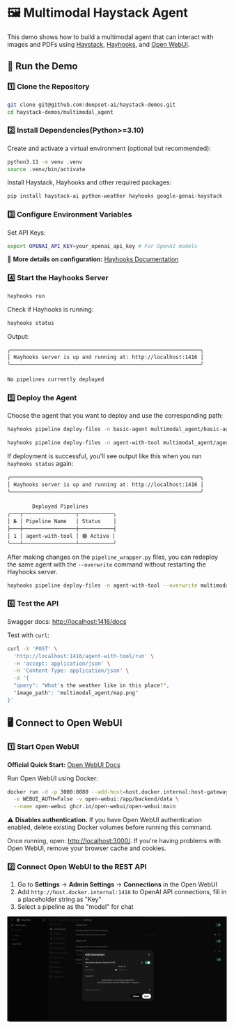 # 🖼️ Multimodal Haystack Agent
This demo shows how to build a multimodal agent that can interact with images and PDFs using [Haystack](https://haystack.deepset.ai/), [Hayhooks](https://github.com/deepset-ai/hayhooks), and [Open WebUI](https://docs.openwebui.com/).

## 🚀 Run the Demo

### 1️⃣ Clone the Repository
```sh
git clone git@github.com:deepset-ai/haystack-demos.git
cd haystack-demos/multimodal_agent
```
### 2️⃣ Install Dependencies(Python>=3.10)
Create and activate a virtual environment (optional but recommended):
```sh
python3.11 -m venv .venv
source .venv/bin/activate
```
Install Haystack, Hayhooks and other required packages:
```sh
pip install haystack-ai python-weather hayhooks google-genai-haystack 
```

### 3️⃣ Configure Environment Variables
Set API Keys:
```sh
export OPENAI_API_KEY=your_openai_api_key # For OpenAI models
```

🔗 **More details on configuration:** [Hayhooks Documentation](https://github.com/deepset-ai/hayhooks?tab=readme-ov-file#configuration)

### 4️⃣ Start the Hayhooks Server 
```sh
hayhooks run
```
Check if Hayhooks is running:
```sh
hayhooks status
```
Output:
```sh
╭─────────────────────────────────────────────────────────────╮
│ Hayhooks server is up and running at: http://localhost:1416 │
╰─────────────────────────────────────────────────────────────╯

No pipelines currently deployed
```

### 5️⃣ Deploy the Agent
Choose the agent that you want to deploy and use the corresponding path:
```sh
hayhooks pipeline deploy-files -n basic-agent multimodal_agent/basic-agent
```

```sh
hayhooks pipeline deploy-files -n agent-with-tool multimodal_agent/agent-with-tool
```
If deployment is successful, you'll see output like this when you run `hayhooks status` again:
```sh
╭─────────────────────────────────────────────────────────────╮
│ Hayhooks server is up and running at: http://localhost:1416 │
╰─────────────────────────────────────────────────────────────╯

        Deployed Pipelines         
╭───┬─────────────────┬───────────╮
│ № │ Pipeline Name   │ Status    │
├───┼─────────────────┼───────────┤
│ 1 │ agent-with-tool │ 🟢 Active │
╰───┴─────────────────┴───────────╯
```

After making changes on the `pipeline_wrapper.py` files, you can redeploy the same agent with the `--overwrite` command without restarting the Hayhooks server.
```sh
hayhooks pipeline deploy-files -n agent-with-tool --overwrite multimodal_agent/agent-with-tool
```

### 6️⃣ Test the API
Swagger docs: [http://localhost:1416/docs](http://localhost:1416/docs)

Test with `curl`:
```sh
curl -X 'POST' \
  'http://localhost:1416/agent-with-tool/run' \
  -H 'accept: application/json' \
  -H 'Content-Type: application/json' \
  -d '{
  "query": "What's the weather like in this place?",
  "image_path": "multimodal_agent/map.png"
}'
```

## 🖥️ Connect to Open WebUI

### 1️⃣ Start Open WebUI
**Official Quick Start:** [Open WebUI Docs](https://docs.openwebui.com/)

Run Open WebUI using Docker:
```sh
docker run -d -p 3000:8080 --add-host=host.docker.internal:host-gateway \
  -e WEBUI_AUTH=False -v open-webui:/app/backend/data \
  --name open-webui ghcr.io/open-webui/open-webui:main
```
⚠️ **Disables authentication.** If you have Open WebUI authentication enabled, delete existing Docker volumes before running this command.

Once running, open: [http://localhost:3000/](http://localhost:3000/). If you're having problems with Open WebUI, remove your browser cache and cookies.

### 2️⃣ Connect Open WebUI to the REST API
1. Go to **Settings** → **Admin Settings** → **Connections** in the Open WebUI
2. Add `http://host.docker.internal:1416` to OpenAI API connections, fill in a placeholder string as "Key" 
3. Select a pipeline as the "model" for chat

![Add Connection](add-ui-connection.png)